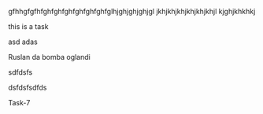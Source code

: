 gfhhgfgfhfghfghfghfghfghfghfglhjghjghjghjgl
jkhjkhjkhjkhjkhjkhjl
kjghjkhkhkj


this is a task

asd
adas

Ruslan da bomba oglandi


sdfdsfs

dsfdsfsdfds


Task-7